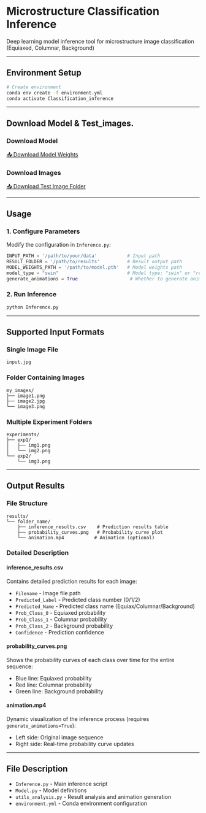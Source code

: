 # Microstructure Classification Inference

Deep learning model inference tool for microstructure image classification (Equiaxed, Columnar, Background)

---

## Environment Setup

```bash
# Create environment
conda env create -f environment.yml
conda activate Classification_inference

```




---
## Download Model & Test_images.

### Download Model
[📥 Download Model
Weights](https://drive.google.com/drive/folders/1m38p9D4gXDtqj86etUUCENpdzr-eg9Q0?usp=drive_link)

### Download Images
[📥 Download Test Image 
Folder](https://drive.google.com/drive/folders/1W4_2om5Blme8Q2HrIB5lBU_XB6FZwuXb?usp=drive_link)

---
## Usage
### 1. Configure Parameters

Modify the configuration in `Inference.py`:

```python
INPUT_PATH = '/path/to/your/data'           # Input path
RESULT_FOLDER = '/path/to/results'          # Result output path
MODEL_WEIGHTS_PATH = '/path/to/model.pth'   # Model weights path
model_type = "swin"                         # Model type: "swin" or "resnet"
generate_animations = True                   # Whether to generate animations
```

### 2. Run Inference

```bash
python Inference.py
```

---

## Supported Input Formats

### Single Image File
```
input.jpg
```

### Folder Containing Images
```
my_images/
├── image1.png
├── image2.jpg
└── image3.png
```

### Multiple Experiment Folders
```
experiments/
├── exp1/
│   ├── img1.png
│   └── img2.png
└── exp2/
    └── img3.png
```

---

## Output Results

### File Structure
```
results/
└── folder_name/
    ├── inference_results.csv    # Prediction results table
    ├── probability_curves.png   # Probability curve plot
    └── animation.mp4           # Animation (optional)
```

### Detailed Description

#### inference_results.csv
Contains detailed prediction results for each image:
- `Filename` - Image file path
- `Predicted_Label` - Predicted class number (0/1/2)
- `Predicted_Name` - Predicted class name (Equiax/Columnar/Background)
- `Prob_Class_0` - Equiaxed probability
- `Prob_Class_1` - Columnar probability
- `Prob_Class_2` - Background probability
- `Confidence` - Prediction confidence

#### probability_curves.png
Shows the probability curves of each class over time for the entire sequence:
- Blue line: Equiaxed probability
- Red line: Columnar probability
- Green line: Background probability

#### animation.mp4 
Dynamic visualization of the inference process (requires `generate_animations=True`):
- Left side: Original image sequence
- Right side: Real-time probability curve updates

---

## File Description

- `Inference.py` - Main inference script
- `Model.py` - Model definitions
- `utils_analysis.py` - Result analysis and animation generation
- `environment.yml` - Conda environment configuration
